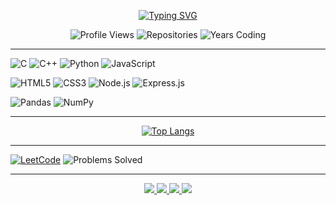 <p align="center">
  <a href="https://durjoybarua5327.github.io/">
    <img src="https://readme-typing-svg.herokuapp.com?font=Roboto+Mono&size=25&duration=4000&pause=1000&color=7CF57C&center=true&vCenter=true&width=500&height=50&lines=Competitive+Programmer;Machine+Learning+Enthusiast;Web+Scraper;" alt="Typing SVG" />
  </a>
</p>


<div align="center">
  
  ![Profile Views](https://komarev.com/ghpvc/?username=durjoybarua5327&color=blue&style=flat-square)
  ![Repositories](https://badges.pufler.dev/repos/durjoybarua5327?color=green&style=flat-square)
  ![Years Coding](https://badges.pufler.dev/years/durjoybarua5327?color=red&style=flat-square)

</div>

---



![C](https://img.shields.io/badge/C-00599C?style=for-the-badge&logo=c&logoColor=white)
![C++](https://img.shields.io/badge/C%2B%2B-00599C?style=for-the-badge&logo=c%2B%2B&logoColor=white)
![Python](https://img.shields.io/badge/Python-3776AB?style=for-the-badge&logo=python&logoColor=white)
![JavaScript](https://img.shields.io/badge/JavaScript-F7DF1E?style=for-the-badge&logo=javascript&logoColor=black)


![HTML5](https://img.shields.io/badge/HTML5-E34F26?style=for-the-badge&logo=html5&logoColor=white)
![CSS3](https://img.shields.io/badge/CSS3-1572B6?style=for-the-badge&logo=css3&logoColor=white)
![Node.js](https://img.shields.io/badge/Node.js-339933?style=for-the-badge&logo=nodedotjs&logoColor=white)
![Express.js](https://img.shields.io/badge/Express.js-000000?style=for-the-badge&logo=express&logoColor=white)


![Pandas](https://img.shields.io/badge/Pandas-2C2D72?style=for-the-badge&logo=pandas&logoColor=white)
![NumPy](https://img.shields.io/badge/Numpy-013243?style=for-the-badge&logo=numpy&logoColor=white)

---


<div align="center">
  
  [![Top Langs](https://github-readme-stats.vercel.app/api/top-langs/?username=durjoybarua5327&layout=compact&theme=radical&hide_border=true)](https://github.com/durjoybarua5327)
</div>

---



[![LeetCode](https://img.shields.io/badge/LeetCode-000000?style=for-the-badge&logo=LeetCode&logoColor=#d16c06)](https://leetcode.com/durjoybarua5327/)
![Problems Solved](https://img.shields.io/badge/Solved-300%2B%20Problems-brightgreen?style=for-the-badge)

---


<p align="center">
  <a href="https://www.linkedin.com/in/durjoybarua/">
    <img src="https://img.shields.io/badge/LinkedIn-0077B5?style=for-the-badge&logo=linkedin&logoColor=white" />
  </a>
  <a href="mailto:durjoybarua8115@gmail.com">
    <img src="https://img.shields.io/badge/Gmail-D14836?style=for-the-badge&logo=gmail&logoColor=white" />
  </a>
  <a href="https://www.facebook.com/durjoybarua5327">
    <img src="https://img.shields.io/badge/Facebook-1877F2?style=for-the-badge&logo=facebook&logoColor=white" />
  </a>
  <a href="https://www.youtube.com/@durjoybarua5327">
    <img src="https://img.shields.io/badge/YouTube-FF0000?style=for-the-badge&logo=youtube&logoColor=white" />
</p>
